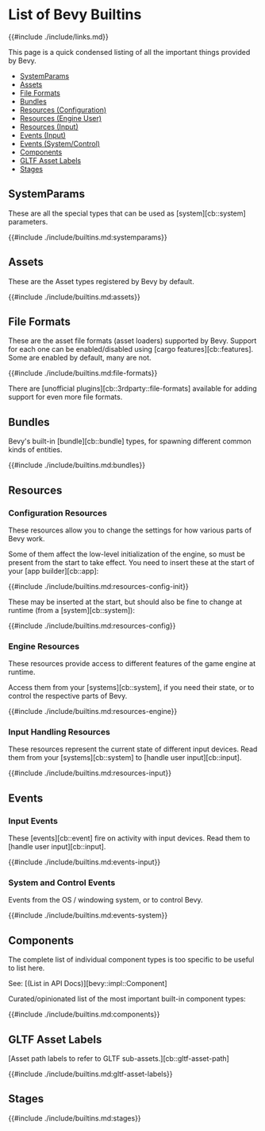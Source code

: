 # List of Bevy Builtins

{{#include ./include/links.md}}

This page is a quick condensed listing of all the important things provided
by Bevy.

 - [SystemParams](#systemparams)
 - [Assets](#assets)
 - [File Formats](#file-formats)
 - [Bundles](#bundles)
 - [Resources (Configuration)](#configuration-resources)
 - [Resources (Engine User)](#engine-resources)
 - [Resources (Input)](#input-handling-resources)
 - [Events (Input)](#input-events)
 - [Events (System/Control)](#system-and-control-events)
 - [Components](#components)
 - [GLTF Asset Labels](#gltf-asset-labels)
 - [Stages](#stages)

## SystemParams

These are all the special types that can be used as [system][cb::system] parameters.

{{#include ./include/builtins.md:systemparams}}

## Assets

These are the Asset types registered by Bevy by default.

{{#include ./include/builtins.md:assets}}

## File Formats

These are the asset file formats (asset loaders) supported by Bevy. Support
for each one can be enabled/disabled using [cargo features][cb::features]. Some
are enabled by default, many are not.

{{#include ./include/builtins.md:file-formats}}

There are [unofficial plugins][cb::3rdparty::file-formats] available for adding
support for even more file formats.

## Bundles

Bevy's built-in [bundle][cb::bundle] types, for spawning different common
kinds of entities.

{{#include ./include/builtins.md:bundles}}

## Resources

### Configuration Resources

These resources allow you to change the settings for how various parts of Bevy work.

Some of them affect the low-level initialization of the engine, so must be present from the
start to take effect. You need to insert these at the start of your [app builder][cb::app]:

{{#include ./include/builtins.md:resources-config-init}}

These may be inserted at the start, but should also be fine to change at runtime (from a
[system][cb::system]):

{{#include ./include/builtins.md:resources-config}}

### Engine Resources

These resources provide access to different features of the game engine at runtime.

Access them from your [systems][cb::system], if you need their state, or to control the respective
parts of Bevy.

{{#include ./include/builtins.md:resources-engine}}

### Input Handling Resources

These resources represent the current state of different input devices. Read them from your
[systems][cb::system] to [handle user input][cb::input].

{{#include ./include/builtins.md:resources-input}}

## Events

### Input Events

These [events][cb::event] fire on activity with input devices. Read them to [handle user input][cb::input].

{{#include ./include/builtins.md:events-input}}

### System and Control Events

Events from the OS / windowing system, or to control Bevy.

{{#include ./include/builtins.md:events-system}}

## Components

The complete list of individual component types is too specific to be useful to list here.

See: [(List in API Docs)][bevy::impl::Component]

Curated/opinionated list of the most important built-in component types:

{{#include ./include/builtins.md:components}}

## GLTF Asset Labels

[Asset path labels to refer to GLTF sub-assets.][cb::gltf-asset-path]

{{#include ./include/builtins.md:gltf-asset-labels}}

## Stages

{{#include ./include/builtins.md:stages}}

